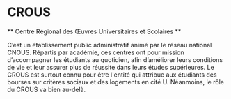 
# CROUS
** Centre Régional des Œuvres Universitaires et Scolaires **

C’est un établissement public administratif animé par le réseau national CNOUS. Répartis par académie, ces centres ont pour mission d’accompagner les étudiants au quotidien, afin d’améliorer leurs conditions de vie et leur assurer plus de réussite dans leurs études supérieures. Le CROUS est surtout connu pour être l'entité qui attribue aux étudiants des bourses sur critères sociaux et des logements en cité U. Néanmoins, le rôle du CROUS va bien au-delà.
